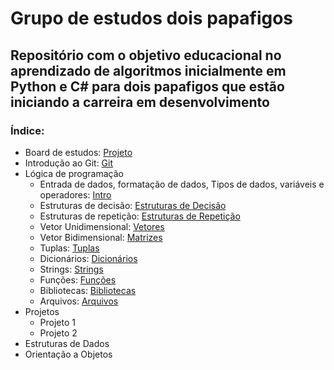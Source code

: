 # Grupo de estudos dois papafigos

## Repositório com o objetivo educacional no aprendizado de algoritmos inicialmente em Python e C# para dois papafigos que estão iniciando a carreira em desenvolvimento

### Índice:

- Board de estudos: [Projeto](link)
- Introdução ao Git: [Git](https://hypnotic-aardwolf-6bb.notion.site/Introdu-o-ao-Git-285799df4d0a80d2ae0de32c29a6d45f)
- Lógica de programação
  - Entrada de dados, formatação de dados, Tipos de dados, variáveis e operadores: [Intro](intro/intro.md)
  - Estruturas de decisão: [Estruturas de Decisão](estruturas-decisao/estruturas-decisao.md)
  - Estruturas de repetição: [Estruturas de Repetição](estruturas-repeticao/estruturas-repeticao.md)
  - Vetor Unidimensional: [Vetores](vetores/vetores.md)
  - Vetor Bidimensional: [Matrizes](vetores/matrizes.md)
  - Tuplas: [Tuplas](tuplas-dicionarios/tuplas.md)
  - Dicionários: [Dicionários](tuplas-dicionarios/dicionarios.md)
  - Strings: [Strings](strings/strings.md)
  - Funções: [Funções](funcoes/funcoes.md)
  - Bibliotecas: [Bibliotecas](bibliotecas/biblioteca.md)
  - Arquivos: [Arquivos](arquivos/arquivos.md)
- Projetos
  - Projeto 1
  - Projeto 2
- Estruturas de Dados
- Orientação a Objetos
